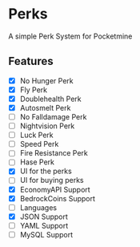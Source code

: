 # Perks

A simple Perk System for Pocketmine

## Features
+ [x] No Hunger Perk
+ [x] Fly Perk
+ [x] Doublehealth Perk
+ [x] Autosmelt Perk
+ [ ] No Falldamage Perk
+ [ ] Nightvision Perk
+ [ ] Luck Perk
+ [ ] Speed Perk
+ [ ] Fire Resistance Perk
+ [ ] Hase Perk
+ [x] UI for the perks
+ [ ] UI for buying perks
+ [x] EconomyAPI Support
+ [x] BedrockCoins Support
+ [ ] Languages
+ [x] JSON Support
+ [ ] YAML Support
+ [ ] MySQL Support
